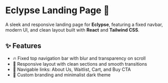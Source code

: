 # Eclypse Landing Page 🚀

A sleek and responsive landing page for **Eclypse**, featuring a fixed navbar, modern UI, and clean layout built with **React** and **Tailwind CSS**.

## ✨ Features

- 🔥 Fixed top navigation bar with blur and transparency on scroll
- 🎯 Responsive layout with clean sections and smooth transitions
- 🛒 Navigable links: About Us, Waitlist, Cart, and Buy CTA
- 🎨 Custom branding and minimalist dark theme